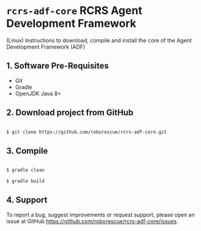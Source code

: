 # `rcrs-adf-core` RCRS Agent Development Framework

(Linux) Instructions to download, compile and install the core of the Agent Development Framework (ADF)

## 1. Software Pre-Requisites

- Git
- Gradle
- OpenJDK Java 8+

## 2. Download project from GitHub

```bash

$ git clone https://github.com/roborescue/rcrs-adf-core.git
```

## 3. Compile

```bash

$ gradle clean

$ gradle build
```

## 4. Support

To report a bug, suggest improvements or request support, please open an issue at GitHub <https://github.com/roborescue/rcrs-adf-core/issues>.